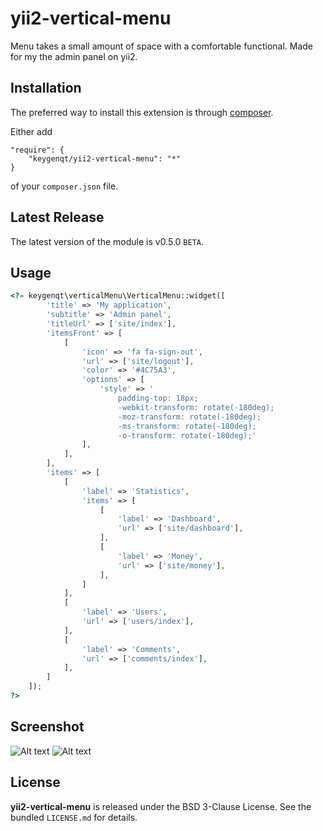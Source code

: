 yii2-vertical-menu
===================

Menu takes a small amount of space with a comfortable functional. Made for my the admin panel on yii2.

## Installation

The preferred way to install this extension is through [composer](http://getcomposer.org/download/).

Either add

```
"require": {
    "keygenqt/yii2-vertical-menu": "*"
}
```

of your `composer.json` file.

## Latest Release

The latest version of the module is v0.5.0 `BETA`.

## Usage

```php
<?= keygenqt\verticalMenu\VerticalMenu::widget([
		'title' => 'My application',
		'subtitle' => 'Admin panel',
		'titleUrl' => ['site/index'],
		'itemsFront' => [
			[
				'icon' => 'fa fa-sign-out',
				'url' => ['site/logout'],
				'color' => '#4C75A3',
				'options' => [
					'style' => '
						padding-top: 18px;
						-webkit-transform: rotate(-180deg); 
						-moz-transform: rotate(-180deg);
						-ms-transform: rotate(-180deg);
						-o-transform: rotate(-180deg);'
				],
			], 
		],
		'items' => [
			[
				'label' => 'Statistics',
				'items' => [
					[
						'label' => 'Dashboard',
						'url' => ['site/dashboard'],
					], 
					[
						'label' => 'Money',
						'url' => ['site/money'],
					], 
				]
			], 
			[
				'label' => 'Users',
				'url' => ['users/index'],
			], 
			[
				'label' => 'Comments',
				'url' => ['comments/index'],
			],
		]
	]);
?>
```

## Screenshot

![Alt text](https://raw.githubusercontent.com/keygenqt/yii2-vertical-menu/master/screenshot/close_1.png?raw=true "Close")
![Alt text](https://raw.githubusercontent.com/keygenqt/yii2-vertical-menu/master/screenshot/open.png?raw=true "Open")

## License

**yii2-vertical-menu** is released under the BSD 3-Clause License. See the bundled `LICENSE.md` for details.


